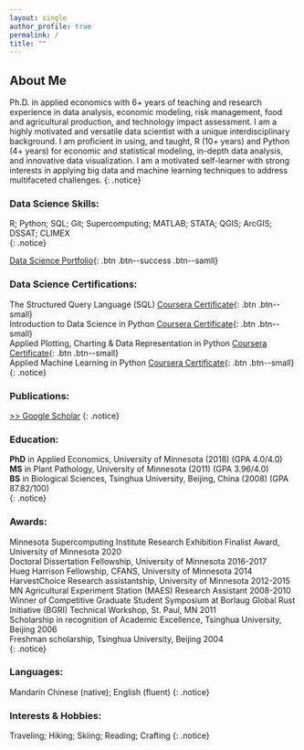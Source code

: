 ```yaml
---
layout: single
author_profile: true
permalink: /
title: ""
---
```

## About Me
Ph.D. in applied economics with 6+ years of teaching and research experience in data analysis, economic modeling, risk management, food and agricultural production, and technology impact assessment. I am a highly motivated and versatile data scientist with a unique interdisciplinary background. I am proficient in using, and taught, R (10+ years) and Python (4+ years) for economic and statistical modeling, in-depth data analysis, and innovative data visualization. I am a motivated self-learner with strong interests in applying big data and machine learning techniques to address multifaceted challenges.
{: .notice}

### Data Science Skills:
R; Python; SQL; Git; Supercomputing; MATLAB; STATA; QGIS; ArcGIS; DSSAT; CLIMEX  
{: .notice}

[Data Science Portfolio](/portfolio/){: .btn .btn--success .btn--samll}

### Data Science Certifications:
The Structured Query Language (SQL) [Coursera Certificate](https://coursera.org/share/1d078f4e6c393c51c3cf54a2ba646565){: .btn .btn--small}  
Introduction to Data Science in Python [Coursera Certificate](https://coursera.org/share/48e23cb51c877f67919c0f8da380ed97){: .btn .btn--small}  
Applied Plotting, Charting & Data Representation in Python [Coursera Certificate](https://coursera.org/share/3458510d7cc892eb6a328ab992c9c4d1){: .btn .btn--small}  
Applied Machine Learning in Python [Coursera Certificate](https://coursera.org/share/8b68e31f7a35a9ca4dc2e29b205a0841){: .btn .btn--small}  
{: .notice}

### Publications:  
[>> Google Scholar](https://scholar.google.com/citations?user=xbBwIeoAAAAJ&hl=en&oi=ao)
{: .notice}

### Education:  
**PhD** in Applied Economics, University of Minnesota (2018) (GPA 4.0/4.0)  
**MS** in Plant Pathology, University of Minnesota (2011) (GPA 3.96/4.0)  
**BS** in Biological Sciences, Tsinghua University, Beijing, China (2008) (GPA 87.82/100)  
{: .notice}

### Awards:
Minnesota Supercomputing Institute Research Exhibition Finalist Award, University of Minnesota 2020  
Doctoral Dissertation Fellowship, University of Minnesota 2016-2017  
Hueg Harrison Fellowship, CFANS, University of Minnesota 2014  
HarvestChoice Research assistantship, University of Minnesota 2012-2015  
MN Agricultural Experiment Station (MAES) Research Assistant 2008-2010  
Winner of Competitive Graduate Student Symposium at Borlaug Global Rust Initiative (BGRI) Technical Workshop, St. Paul, MN 2011  
Scholarship in recognition of Academic Excellence, Tsinghua University, Beijing 2006  
Freshman scholarship, Tsinghua University, Beijing 2004  
{: .notice}

### Languages:  
Mandarin Chinese (native); English (fluent)
{: .notice}

### Interests & Hobbies:  
Traveling; Hiking; Skiing; Reading; Crafting
{: .notice}
